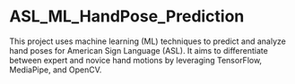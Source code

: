# ASL_ML_HandPose_Prediction
This project uses machine learning (ML) techniques to predict and analyze hand poses for American Sign Language (ASL). It aims to differentiate between expert and novice hand motions by leveraging TensorFlow, MediaPipe, and OpenCV.
